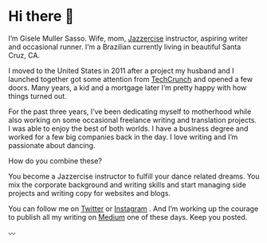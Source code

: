 # Hi there 👋
I’m Gisele Muller Sasso. Wife, mom,  [Jazzercise](http://www.jazzercise.com/)  instructor, aspiring writer and occasional runner. I’m a Brazilian currently living in beautiful Santa Cruz, CA.

I moved to the United States in 2011 after a project my husband and I launched together got some attention from  [TechCrunch](https://techcrunch.com/2010/11/04/mentaway/)  and opened a few doors. Many years, a kid and a mortgage later I’m pretty happy with how things turned out.

For the past three years, I’ve been dedicating myself to motherhood while also working on some occasional freelance writing and translation projects. I was able to enjoy the best of both worlds.
I have a business degree and worked for a few big companies back in the day. I love writing and I’m passionate about dancing.

How do you combine these?

You become a Jazzercise instructor to fulfill your dance related dreams. You mix the corporate background and writing skills and start managing side projects and writing copy for websites and blogs.

You can follow me on  [Twitter](https://twitter.com/gismullr)  or  [Instagram](https://www.instagram.com/gismullr/) . And I’m working up the courage to publish all my writing on  [Medium](https://medium.com/@gismullr)  one of these days. Keep you posted.

〰
